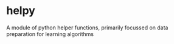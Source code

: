 # helpy

A module of python helper functions, primarily focussed on data preparation for
learning algorithms
